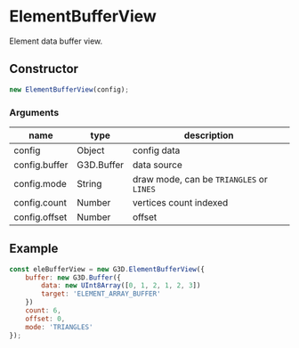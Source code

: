 # ElementBufferView

Element data buffer view.

## Constructor

```javascript
new ElementBufferView(config);
```

### Arguments

| name          | type       | description                              |
| ------------- | ---------- | ---------------------------------------- |
| config        | Object     | config data                              |
| config.buffer | G3D.Buffer | data source                              |
| config.mode   | String     | draw mode, can be `TRIANGLES` or `LINES` |
| config.count  | Number     | vertices count indexed                   |
| config.offset | Number     | offset                                   |

## Example

```javascript
const eleBufferView = new G3D.ElementBufferView({
    buffer: new G3D.Buffer({
        data: new UInt8Array([0, 1, 2, 1, 2, 3])
        target: 'ELEMENT_ARRAY_BUFFER'
    })
    count: 6,
    offset: 0,
    mode: 'TRIANGLES'
});
```
